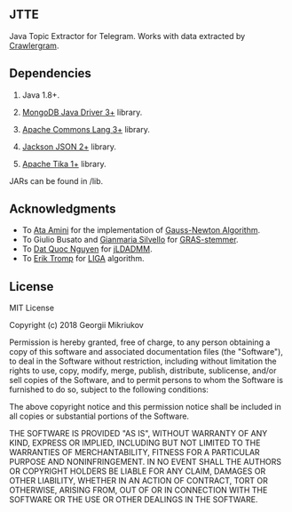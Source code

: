 ## JTTE

Java Topic Extractor for Telegram. Works with data extracted by [Crawlergram](https://github.com/comrados/Crawlergram).

## Dependencies

1. Java 1.8+.

2. [MongoDB Java Driver 3+](https://github.com/mongodb/mongo-java-driver) library.

3. [Apache Commons Lang 3+](https://github.com/apache/commons-lang) library.

4. [Jackson JSON 2+](https://github.com/FasterXML/jackson) library.

5. [Apache Tika 1+](https://github.com/apache/tika) library.

JARs can be found in /lib.

## Acknowledgments

  * To [Ata Amini](https://www.codeproject.com/Members/Ata-Amini) for the implementation of [Gauss-Newton Algorithm](https://www.codeproject.com/Articles/1175992/Implementation-of-Gauss-Newton-Algorithm-in-Java).
  * To Giulio Busato and [Gianmaria Silvello](https://github.com/giansilv) for [GRAS-stemmer](https://github.com/giansilv/statisticalStemmers/tree/master/GRAS-master).
  * To [Dat Quoc Nguyen](https://github.com/datquocnguyen) for [jLDADMM](https://github.com/datquocnguyen/jLDADMM).
  * To [Erik Tromp](https://github.com/ErikTromp/) for [LIGA](https://github.com/ErikTromp/LIGA) algorithm.

## License

MIT License

Copyright (c) 2018 Georgii Mikriukov

Permission is hereby granted, free of charge, to any person obtaining a copy
of this software and associated documentation files (the "Software"), to deal
in the Software without restriction, including without limitation the rights
to use, copy, modify, merge, publish, distribute, sublicense, and/or sell
copies of the Software, and to permit persons to whom the Software is
furnished to do so, subject to the following conditions:

The above copyright notice and this permission notice shall be included in all
copies or substantial portions of the Software.

THE SOFTWARE IS PROVIDED "AS IS", WITHOUT WARRANTY OF ANY KIND, EXPRESS OR
IMPLIED, INCLUDING BUT NOT LIMITED TO THE WARRANTIES OF MERCHANTABILITY,
FITNESS FOR A PARTICULAR PURPOSE AND NONINFRINGEMENT. IN NO EVENT SHALL THE
AUTHORS OR COPYRIGHT HOLDERS BE LIABLE FOR ANY CLAIM, DAMAGES OR OTHER
LIABILITY, WHETHER IN AN ACTION OF CONTRACT, TORT OR OTHERWISE, ARISING FROM,
OUT OF OR IN CONNECTION WITH THE SOFTWARE OR THE USE OR OTHER DEALINGS IN THE
SOFTWARE.
